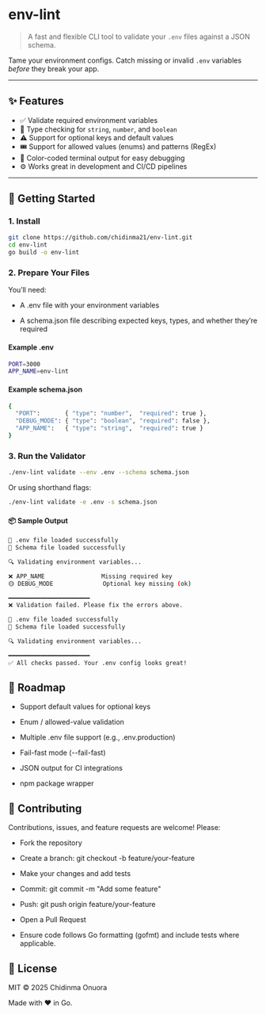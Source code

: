# env-lint

> A fast and flexible CLI tool to validate your `.env` files against a JSON schema.

Tame your environment configs. Catch missing or invalid `.env` variables *before* they break your app.

---

## ✨ Features

- ✅ Validate required environment variables
- 🔢 Type checking for `string`, `number`, and `boolean`
- ⚠️ Support for optional keys and default values
- 🎟️ Support for allowed values (enums) and patterns (RegEx)
- 🎨 Color-coded terminal output for easy debugging
- ⚙️ Works great in development and CI/CD pipelines

---

## 🚀 Getting Started

### 1. Install

```bash
git clone https://github.com/chidinma21/env-lint.git
cd env-lint
go build -o env-lint
```

### 2. Prepare Your Files
You’ll need:

- A .env file with your environment variables

- A schema.json file describing expected keys, types, and whether they’re required

#### Example .env

```bash
PORT=3000
APP_NAME=env-lint
```

#### Example schema.json
```bash
{
  "PORT":       { "type": "number",  "required": true },
  "DEBUG_MODE": { "type": "boolean", "required": false },
  "APP_NAME":   { "type": "string",  "required": true }
}
```

### 3. Run the Validator
```bash
./env-lint validate --env .env --schema schema.json
```

Or using shorthand flags:

```bash
./env-lint validate -e .env -s schema.json
```

#### 📦 Sample Output
```bash
🚀 .env file loaded successfully
🚀 Schema file loaded successfully

🔍 Validating environment variables...

❌ APP_NAME                Missing required key  
🟡 DEBUG_MODE              Optional key missing (ok)

━━━━━━━━━━━━━━━━━━━━━━━  
❌ Validation failed. Please fix the errors above.
```

```bash
🚀 .env file loaded successfully
🚀 Schema file loaded successfully

🔍 Validating environment variables...

━━━━━━━━━━━━━━━━━━━━━━━  
✅ All checks passed. Your .env config looks great!
```

## 🔭 Roadmap
- Support default values for optional keys

- Enum / allowed-value validation

- Multiple .env file support (e.g., .env.production)

- Fail-fast mode (--fail-fast)

- JSON output for CI integrations

- npm package wrapper

## 🤝 Contributing
Contributions, issues, and feature requests are welcome!
Please:

- Fork the repository

- Create a branch: git checkout -b feature/your-feature

- Make your changes and add tests

- Commit: git commit -m "Add some feature"

- Push: git push origin feature/your-feature

- Open a Pull Request

- Ensure code follows Go formatting (gofmt) and include tests where applicable.

## 📄 License
MIT © 2025 Chidinma Onuora

Made with ❤️ in Go.